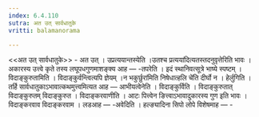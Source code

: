 ```yaml
---
index: 6.4.110
sutra: अत उत्‌ सार्वधातुके
vritti: balamanorama

---
```

<<अत उत् सार्वधातुके>> - अत उत् । उप्रत्ययान्तस्येति ।उतश्च प्रत्यया॑दित्यतस्तदनुवृत्तेरिति भावः । अकारस्य उत्त्वे कृते तस्य लघूपधगुणमाशङ्क्य आह — -तपरेति । इदं स्थानिवत्सूत्रे भाष्ये स्पष्टम् । विदाङ्कुरुतामिति । विदाङ्कुर्वन्त्वित्यपि ज्ञेयम् ।न भकुर्छुरा॑मिति निषेधात्हलि चे॑ति दीर्घो न । हेर्लुगिति । तर्हि सार्वधातुकाऽभावात्कथमुत्त्वमित्यत आह — आभीयत्वेनेति । विदाङ्कुर्विति । विदाङ्कुरुतात् विदाङ्कुरुतम् विदाङ्कुरुत । विदाङ्करवाणीति । आटः पित्त्वेन ङित्त्वाऽभावादुकारस्य गुण इति भावः । विदाङ्करवाव विदाङ्करवाम । लडआह — -अवेदिति । हल्ङ्यादिना सिपो लोपे विशेषमाह — - 